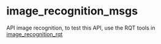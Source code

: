 # image_recognition_msgs

API image recognition, to test this API, use the RQT tools in [image_recognition_rqt](https://github.com/tue-robotics/image_recognition/tree/master/image_recognition_rqt)
